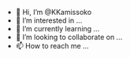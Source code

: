 - 👋 Hi, I’m @KKamissoko
- 👀 I’m interested in ...
- 🌱 I’m currently learning ...
- 💞️ I’m looking to collaborate on ...
- 📫 How to reach me ...

<!---
KKamissoko/KKamissoko is a ✨ special ✨ repository because its `README.md` (this file) appears on your GitHub profile.
You can click the Preview link to take a look at your changes.
--->
